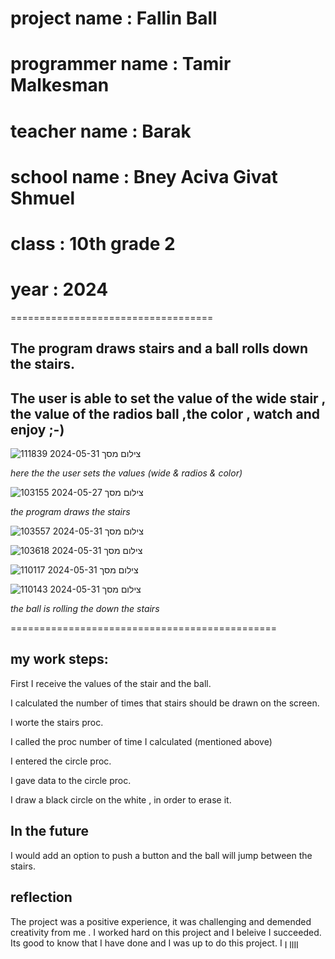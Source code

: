 # project name : Fallin Ball

# programmer name : Tamir Malkesman

# teacher name : Barak 

# school name : Bney Aciva Givat Shmuel

# class : 10th grade 2

# year : 2024

===================================

## The program draws stairs and a ball rolls down the stairs.

## The user is able to set the value of the wide stair , the value of the radios ball ,the color , watch and enjoy ;-)

![צילום מסך 2024-05-31 111839](https://github.com/baraksu/FallingBall/assets/167132950/d7f84466-3d59-45fe-9337-15a16a706913)


*here the the user sets the values (wide & radios & color)*



![צילום מסך 2024-05-27 103155](https://github.com/baraksu/FallingBall/assets/167132950/52d24521-8fea-4d33-b32a-29b1a08a09cf)

*the program draws the stairs*


![צילום מסך 2024-05-31 103557](https://github.com/baraksu/FallingBall/assets/167132950/009ae7cb-817c-4898-874d-67e9f8b018f1)


![צילום מסך 2024-05-31 103618](https://github.com/baraksu/FallingBall/assets/167132950/fb3ce088-002a-45f3-aa82-255dc279b88e)


![צילום מסך 2024-05-31 110117](https://github.com/baraksu/FallingBall/assets/167132950/17de4333-14f0-4e53-9c09-5be8cfdce536)

![צילום מסך 2024-05-31 110143](https://github.com/baraksu/FallingBall/assets/167132950/d3940351-b3ab-4ade-b19f-7b21992b5515)


*the ball is rolling the down the stairs*

==============================================

## my work steps:

First I receive the values of the stair and the ball.

I calculated the number of times that stairs should be drawn on the screen.

I worte the stairs proc.

I called the proc number of time I calculated (mentioned above)

I entered the circle proc.

I gave data to the circle proc.

I draw a black circle on the white , in order to erase it.


## In the future
I would add an option to push a button and the ball will jump between the stairs.

## reflection
The project was a positive experience, it was challenging and demended creativity from me .
I worked hard on this project and I beleive I succeeded. 
Its good to know that I have done and I was up to do this project.
I
ןןןן
ן
